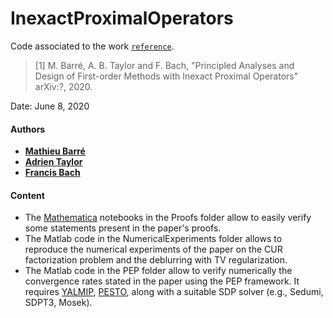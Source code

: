 # InexactProximalOperators

Code associated to the work [`reference`](https://arxiv.org/abs/?).

> [1] M. Barré, A. B. Taylor and F. Bach, "Principled Analyses and Design of First-order Methods with Inexact Proximal Operators" arXiv:?, 2020.

Date:    June 8, 2020

#### Authors

- [**Mathieu Barré**](https://github.com/mathbarre/)
- [**Adrien Taylor**](https://www.di.ens.fr/~ataylor/)
- [**Francis Bach**](https://www.di.ens.fr/~fbach/)

#### Content
- The [Mathematica](https://www.wolfram.com/mathematica/) notebooks in the Proofs folder allow to easily verify some statements present in the paper's proofs.
- The Matlab code in the NumericalExperiments folder allows to reproduce the numerical experiments of the paper on the CUR factorization problem and the deblurring with TV regularization.
- The Matlab code in the PEP folder allow to verify numerically the convergence rates stated in the paper using the PEP framework. It requires [YALMIP](https://yalmip.github.io/), [PESTO](https://github.com/AdrienTaylor/Performance-Estimation-Toolbox), along with a suitable SDP solver (e.g., Sedumi, SDPT3, Mosek).